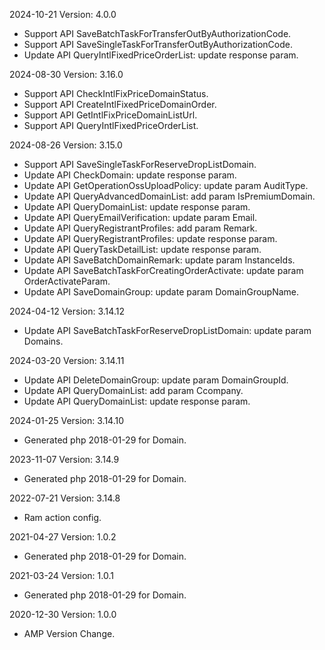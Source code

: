 2024-10-21 Version: 4.0.0
- Support API SaveBatchTaskForTransferOutByAuthorizationCode.
- Support API SaveSingleTaskForTransferOutByAuthorizationCode.
- Update API QueryIntlFixedPriceOrderList: update response param.


2024-08-30 Version: 3.16.0
- Support API CheckIntlFixPriceDomainStatus.
- Support API CreateIntlFixedPriceDomainOrder.
- Support API GetIntlFixPriceDomainListUrl.
- Support API QueryIntlFixedPriceOrderList.


2024-08-26 Version: 3.15.0
- Support API SaveSingleTaskForReserveDropListDomain.
- Update API CheckDomain: update response param.
- Update API GetOperationOssUploadPolicy: update param AuditType.
- Update API QueryAdvancedDomainList: add param IsPremiumDomain.
- Update API QueryDomainList: update response param.
- Update API QueryEmailVerification: update param Email.
- Update API QueryRegistrantProfiles: add param Remark.
- Update API QueryRegistrantProfiles: update response param.
- Update API QueryTaskDetailList: update response param.
- Update API SaveBatchDomainRemark: update param InstanceIds.
- Update API SaveBatchTaskForCreatingOrderActivate: update param OrderActivateParam.
- Update API SaveDomainGroup: update param DomainGroupName.


2024-04-12 Version: 3.14.12
- Update API SaveBatchTaskForReserveDropListDomain: update param Domains.


2024-03-20 Version: 3.14.11
- Update API DeleteDomainGroup: update param DomainGroupId.
- Update API QueryDomainList: add param Ccompany.
- Update API QueryDomainList: update response param.


2024-01-25 Version: 3.14.10
- Generated php 2018-01-29 for Domain.

2023-11-07 Version: 3.14.9
- Generated php 2018-01-29 for Domain.

2022-07-21 Version: 3.14.8
- Ram action config.

2021-04-27 Version: 1.0.2
- Generated php 2018-01-29 for Domain.

2021-03-24 Version: 1.0.1
- Generated php 2018-01-29 for Domain.

2020-12-30 Version: 1.0.0
- AMP Version Change.

